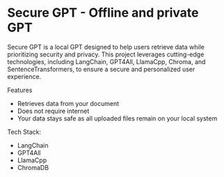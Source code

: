 # Secure GPT - Offline and private GPT
Secure GPT is a local GPT designed to help users retrieve data while prioritizing security and privacy. This project leverages cutting-edge technologies, including LangChain, GPT4All, LlamaCpp, Chroma, and SentenceTransformers, to ensure a secure and personalized user experience.

Features
- Retrieves data from your document
- Does not require internet
- Your data stays safe as all uploaded files remain on your local system

Tech Stack:
- LangChain
- GPT4All
- LlamaCpp
- ChromaDB

